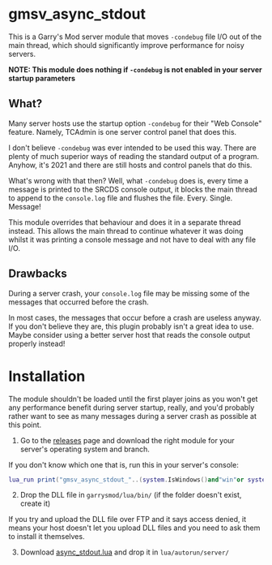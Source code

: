 # gmsv_async_stdout

This is a Garry's Mod server module that moves `-condebug` file I/O out of the main thread, which should significantly improve performance for noisy servers.

**NOTE: This module does nothing if `-condebug` is not enabled in your server startup parameters**

## What?

Many server hosts use the startup option `-condebug` for their "Web Console" feature. Namely, TCAdmin is one server control panel that does this.

I don't believe `-condebug` was ever intended to be used this way. There are plenty of much superior ways of reading the standard output of a program. Anyhow, it's 2021 and there are still hosts and control panels that do this.

What's wrong with that then? Well, what `-condebug` does is, every time a message is printed to the SRCDS console output, it blocks the main thread to append to the `console.log` file and flushes the file. Every. Single. Message!

This module overrides that behaviour and does it in a separate thread instead. This allows the main thread to continue whatever it was doing whilst it was printing a console message and not have to deal with any file I/O.

## Drawbacks

During a server crash, your `console.log` file may be missing some of the messages that occurred before the crash.

In most cases, the messages that occur before a crash are useless anyway. If you don't believe they are, this plugin probably isn't a great idea to use. Maybe consider using a better server host that reads the console output properly instead!

# Installation

The module shouldn't be loaded until the first player joins as you won't get any performance benefit during server startup, really, and you'd probably rather want to see as many messages during a server crash as possible at this point.

1. Go to the [releases](https://github.com/WilliamVenner/gmsv_async_stdout/releases) page and download the right module for your server's operating system and branch.

If you don't know which one that is, run this in your server's console:

```lua
lua_run print("gmsv_async_stdout_"..(system.IsWindows()and"win"or system.IsLinux()and"linux"or"UNSUPPORTED")..(jit.arch=="x64"and"64"or(system.IsLinux()and""or"32"))..".dll")
```

2. Drop the DLL file in `garrysmod/lua/bin/` (if the folder doesn't exist, create it)

If you try and upload the DLL file over FTP and it says access denied, it means your host doesn't let you upload DLL files and you need to ask them to install it themselves.

3. Download [async_stdout.lua](https://raw.githubusercontent.com/WilliamVenner/gmsv_async_stdout/master/src/async_stdout.lua) and drop it in `lua/autorun/server/`
